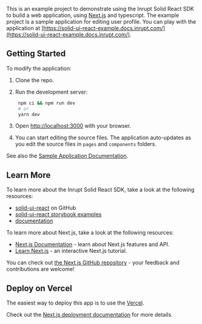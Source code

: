This is an example project to demonstrate using the Inrupt Solid React SDK to build a web application, using [Next.js](https://nextjs.org/) and typescript.
The example project is a sample application for editing user profile. You can play with the application at [https://solid-ui-react-example.docs.inrupt.com/](https://solid-ui-react-example.docs.inrupt.com/).


## Getting Started

To modify the application:

1. Clone the repo.
2. Run the development server:

   ```bash
    npm ci && npm run dev
    # or
    yarn dev
   ```

3. Open [http://localhost:3000](http://localhost:3000) with your browser.

4. You can start editing the source files.  The application auto-updates as you edit the source files in `pages` and `components` folders.

See also the [Sample Application Documentation](https://docs.inrupt.com/developer-tools/javascript/react-sdk/application/).

## Learn More

To learn more about the Inrupt Solid React SDK, take a look at the following resources:

- [solid-ui-react](https://github.com/inrupt/solid-ui-react) on GitHub
- [solid-ui-react storybook examples](https://solid-ui-react.vercel.app/?path=/story/*)
- [documentation](https://docs.inrupt.com/developer-tools/javascript/react-sdk/)

To learn more about Next.js, take a look at the following resources:

- [Next.js Documentation](https://nextjs.org/docs) - learn about Next.js features and API.
- [Learn Next.js](https://nextjs.org/learn) - an interactive Next.js tutorial.

You can check out [the Next.js GitHub repository](https://github.com/vercel/next.js/) - your feedback and contributions are welcome!

## Deploy on Vercel

The easiest way to deploy this app is to use the [Vercel](https://vercel.com/import?utm_medium=default-template&filter=next.js&utm_source=create-next-app&utm_campaign=create-next-app-readme).

Check out the [Next.js deployment documentation](https://nextjs.org/docs/deployment) for more details.
